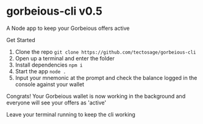 # gorbeious-cli v0.5
A Node app to keep your Gorbeious offers active

Get Started
1. Clone the repo
`git clone https://github.com/tectosage/gorbeious-cli`
2. Open up a terminal and enter the folder
3. Install dependencies `npm i`
4. Start the app `node .`
5. Input your mnemonic at the prompt and check the balance logged in the console against your wallet

Congrats! Your Gorbeious wallet is now working in the background and everyone will see your offers as 'active'

Leave your terminal running to keep the cli working 
